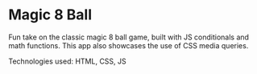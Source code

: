 # Magic 8 Ball
Fun take on the classic magic 8 ball game, built with JS conditionals and math functions. This app also showcases the use of CSS media queries. 
<p>Technologies used: HTML, CSS, JS</p>
